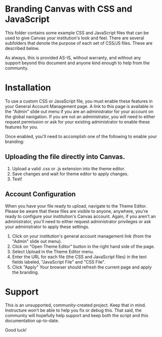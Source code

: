# Branding Canvas with CSS and JavaScript

This folder contains some example CSS and JavaScript files that can be used to give Canvas your institution's look and feel. There are several subfolders that denote the purpose of each set of CSS/JS files. These are described below.

As always, this is provided AS-IS, without warranty, and without any support beyond this document and anyone kind enough to help from the community.

# Installation

To use a custom CSS or JavaScript file, you must enable these features in your General Account Management page. A link to this page is available in the "Admin" slide out menu if you are an administrator for your account on the global navigation. If you are not an administrator, you will need to either request permission or ask for your existing administrator to enable these features for you.

Once enabled, you'll need to accomplish one of the following to enable your branding:

Uploading the file directly into Canvas.
---
1. Upload a valid .css or .js extension into the theme editor.
2. Save changes and wait for theme editor to apply changes.
3. Test!

Account Configuration
-------

When you have your file ready to upload, navigate to the Theme Editor. Please be aware that these files are visible to anyone, anywhere, you're ready to configure your institution's Canvas account. Again, if you aren't an administrator, you'll need to either request administrator privileges or ask your administrator to apply these settings.

1. Click on your institution's general account management link (from the "Admin" slide out menu).
2. Click on "Open Theme Editor" button in the right hand side of the page.
3. Select Upload in the Theme Editor menu.
4. Enter the URL for each file (the CSS and JavaScript files) in the text fields labeled, "JavaScript File" and "CSS File".
5. Click "Apply"
Your browser should refresh the current page and apply the branding.

# Support

This is an unsupported, community-created project. Keep that in mind. Instructure won't be able to help you fix or debug this. That said, the community will hopefully help support and keep both the script and this documentation up-to-date.

Good luck!